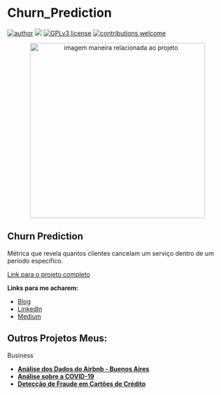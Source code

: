 # Churn_Prediction

[![author](https://img.shields.io/badge/author-Thais.Helena-red.svg)](https://www.linkedin.com/in/thais-helena-palma-9021a183/) [![](https://img.shields.io/badge/python-3.7+-blue.svg)](https://www.python.org/downloads/release/python-365/) [![GPLv3 license](https://img.shields.io/badge/License-GPLv3-blue.svg)](http://perso.crans.org/besson/LICENSE.html) [![contributions welcome](https://img.shields.io/badge/contributions-welcome-brightgreen.svg?style=flat)](https://github.com/rafaelnduarte/portfolio/issues)

<p align="center">
  <img src="https://img.freepik.com/free-photo/business-concept-with-graphic-holography_23-2149160928.jpg?w=1380&t=st=1700074995~exp=1700075595~hmac=28429081668715d58aeda46e7da1b90ab31363643c8288d735a1612fa17e57d0" alt="imagem maneira relacionada ao projeto"height=400px >
</p>

## Churn Prediction

Métrica que revela quantos clientes cancelam um serviço dentro de um período específico.

[Link para o projeto completo](https://github.com/Tha-Helena/Analise_fraude_cartoes_de_credito/blob/main/Projeto_03_Detec%C3%A7%C3%A3o_de_Fraude_em_Cart%C3%B5es_de_Cr%C3%A9dito.ipynb)

**Links para me acharem:**
* [Blog](https://github.com/Tha-Helena)
* [LinkedIn](https://www.linkedin.com/in/thais-helena-palma-9021a183/)
* [Medium](https://medium.com/@thais.helena.palma)





## Outros Projetos Meus:

Business
* **[Análise dos Dados do Airbnb - Buenos Aires](https://tinyurl.com/3sndvmkp)**
* **[Análise sobre a COVID-19](https://tinyurl.com/yuzycjhh)**
* **[Detecção de Fraude em Cartões de Crédito](https://tinyurl.com/4wxt73rx)**

